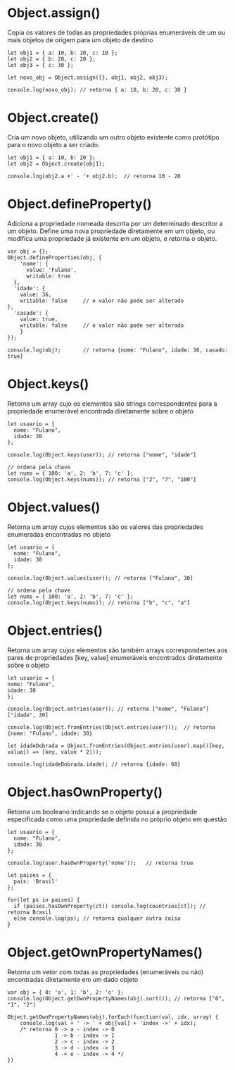 # Object.assign()
Copia os valores de todas as propriedades próprias enumeráveis ​​de um ou mais objetos de origem para um objeto de destino

    let obj1 = { a: 10, b: 10, c: 10 }; 
    let obj2 = { b: 20, c: 20 }; 
    let obj3 = { c: 30 }; 

    let novo_obj = Object.assign({}, obj1, obj2, obj3); 

    console.log(novo_obj); // retorna { a: 10, b: 20, c: 30 }

# Object.create()
Cria um novo objeto, utilizando um outro objeto existente como protótipo para o novo objeto a ser criado.

    let obj1 = { a: 10, b: 20 };
    let obj2 = Object.create(obj1);
    
    console.log(obj2.a +' - '+ obj2.b);  // retorna 10 - 20
    
# Object.defineProperty()
Adiciona a propriedade nomeada descrita por um determinado descritor a um objeto. Define uma nova propriedade diretamente em um objeto, ou modifica uma propriedade já existente em um objeto, e retorna o objeto.

    var obj = {};
    Object.defineProperties(obj, {
	    'nome': {
	      value: 'Fulano',
	      writable: true
	  },
      'idade': {
        value: 36,
        writable: false		// o valor não pode ser alterado
    },
      'casado': {
        value: true,
        writable: false		// o valor não pode ser alterado
        }
    });
		
    console.log(obj);		// retorna {nome: "Fulano", idade: 36, casado: true}

# Object.keys()
Retorna um array cujo os elementos são strings correspondentes para a propriedade enumerável encontrada diretamente sobre o objeto
	
    let usuario = {
      nome: "Fulano",
      idade: 30
    };

    console.log(Object.keys(user)); // retorna ["nome", "idade"]
	
    // ordena pela chave
    let nums = { 100: 'a', 2: 'b', 7: 'c' };
    console.log(Object.keys(nums)); // retorna ["2", "7", "100"]

# Object.values()
Retorna um array cujos elementos são os valores das propriedades enumeradas encontradas no objeto
	
    let usuario = {
      nome: "Fulano",
      idade: 30
    };

	console.log(Object.values(user)); // retorna ["Fulano", 30]
	
	// ordena pela chave
	let nums = { 100: 'a', 2: 'b', 7: 'c' };
	console.log(Object.keys(nums)); // retorna ["b", "c", "a"]

# Object.entries()	
Retorna um array cujos elementos são também arrays correspondentes aos pares de propriedades [key, value] enumeráveis encontrados diretamente sobre o objeto

	let usuario = {
  	nome: "Fulano",
  	idade: 30
	};
	
	console.log(Object.entries(user)); // retorna ["nome", "Fulano"] ["idade", 30]
	
	console.log(Object.fromEntries(Object.entries(user)));	// retorna {nome: "Fulano", idade: 30}

	let idadeDobrada = Object.fromEntries(Object.entries(user).map(([key, value]) => [key, value * 2]));

	console.log(idadeDobrada.idade); // retorna {idade: 60}
    
 # Object.hasOwnProperty()
 Retorna um booleano indicando se o objeto possui a propriedade especificada como uma propriedade definida no próprio objeto em questão
    
    let usuario = {
  	  nome: "Fulano",
  	  idade: 30
    };
    
    console.log(user.hasOwnProperty('nome'));   // retorna true
    
    let paises = {
      pais: 'Brasil'
    };

    for(let ps in paises) {
      if (paises.hasOwnProperty(ct)) console.log(countries[ct]); // retorna Brasil
      else console.log(ps); // retorna qualquer outra coisa
    }
    
  # Object.getOwnPropertyNames()
  Retorna um vetor com todas as propriedades (enumeráveis ou não) encontradas diretamente em um dado objeto
  
    var obj = { 0: 'a', 1: 'b', 2: 'c' };
    console.log(Object.getOwnPropertyNames(obj).sort()); // retorna ["0", "1", "2"]
    
    Object.getOwnPropertyNames(obj).forEach(function(val, idx, array) {  
        console.log(val + ' -> ' + obj[val] + 'index ->' + idx);
        /* retorna 0 -> a - index -> 0 
                   1 -> b - index -> 1 
                   2 -> c - index -> 2 
                   3 -> d - index -> 3 
                   4 -> e - index -> 4 */
    })
    
